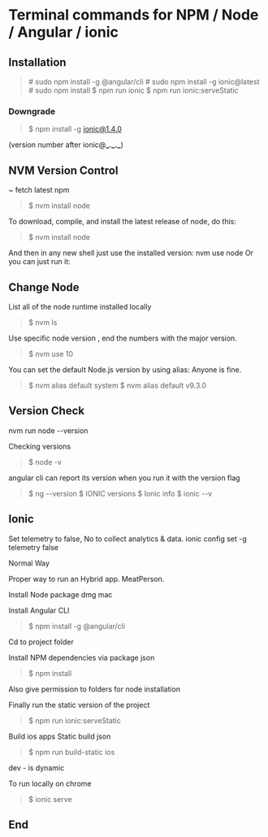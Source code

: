 # Terminal commands for NPM / Node / Angular / ionic

## Installation

> \# sudo npm install -g @angular/cli \# sudo npm install -g ionic@latest \# sudo npm install $ npm run ionic $ npm run ionic:serveStatic

### Downgrade

> $ npm install -g ionic@1.4.0

\(version number after ionic@**\_.\_.\_**\)

## NVM Version Control

~ fetch latest npm

> $ nvm install node

To download, compile, and install the latest release of node, do this:

> $ nvm install node

And then in any new shell just use the installed version: nvm use node Or you can just run it:

## Change Node

List all of the node runtime installed locally

> $ nvm ls

Use specific node version , end the numbers with the major version.

> $ nvm use 10

You can set the default Node.js version by using alias: Anyone is fine.

> $ nvm alias default system $ nvm alias default v9.3.0

## Version Check

nvm run node --version

Checking versions

> $ node -v

angular cli can report its version when you run it with the version flag

> $ ng --version $ IONIC versions $ Ionic info $ ionic --v

## Ionic

Set telemetry to false, No to collect analytics & data. ionic config set -g telemetry false

Normal Way

Proper way to run an Hybrid app. MeatPerson.

Install Node package dmg mac

Install Angular CLI

> $ npm install -g @angular/cli

Cd to project folder

Install NPM dependencies via package json

> $ npm install

Also give permission to folders for node installation

Finally run the static version of the project

> $ npm run ionic:serveStatic

Build ios apps Static build json

> $ npm run build-static ios

dev - is dynamic

To run locally on chrome

> $ ionic serve

## End
